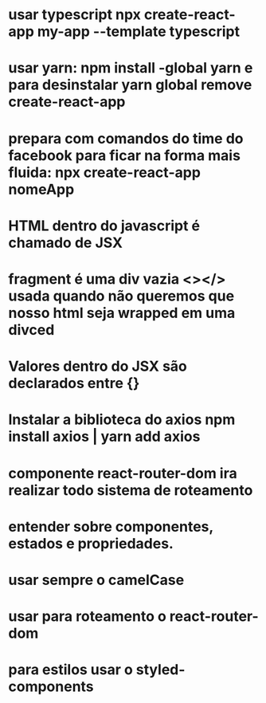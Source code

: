 # usar typescript npx create-react-app my-app --template typescript
# usar yarn: npm install -global yarn e para desinstalar yarn global remove create-react-app
# prepara com comandos do time do facebook para ficar na forma mais fluida: npx create-react-app nomeApp
# HTML dentro do javascript é chamado de JSX
# fragment é uma div vazia <></> usada quando não queremos que nosso html seja wrapped em uma divced
# Valores dentro do JSX são declarados entre {}
# Instalar a biblioteca do axios npm install axios | yarn add axios
# componente react-router-dom ira realizar todo sistema de roteamento 
# entender sobre componentes, estados e propriedades.
# usar sempre o camelCase
# usar para roteamento o react-router-dom
# para estilos usar o styled-components
